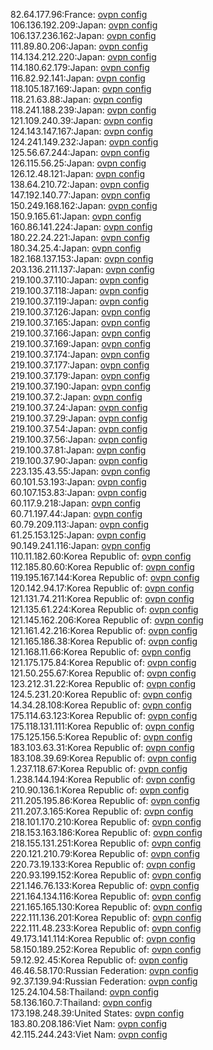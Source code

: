 82.64.177.96:France: [ovpn config](vpn/82_64_177_96.ovpn)  
106.136.192.209:Japan: [ovpn config](vpn/106_136_192_209.ovpn)  
106.137.236.162:Japan: [ovpn config](vpn/106_137_236_162.ovpn)  
111.89.80.206:Japan: [ovpn config](vpn/111_89_80_206.ovpn)  
114.134.212.220:Japan: [ovpn config](vpn/114_134_212_220.ovpn)  
114.180.62.179:Japan: [ovpn config](vpn/114_180_62_179.ovpn)  
116.82.92.141:Japan: [ovpn config](vpn/116_82_92_141.ovpn)  
118.105.187.169:Japan: [ovpn config](vpn/118_105_187_169.ovpn)  
118.21.63.88:Japan: [ovpn config](vpn/118_21_63_88.ovpn)  
118.241.188.239:Japan: [ovpn config](vpn/118_241_188_239.ovpn)  
121.109.240.39:Japan: [ovpn config](vpn/121_109_240_39.ovpn)  
124.143.147.167:Japan: [ovpn config](vpn/124_143_147_167.ovpn)  
124.241.149.232:Japan: [ovpn config](vpn/124_241_149_232.ovpn)  
125.56.67.244:Japan: [ovpn config](vpn/125_56_67_244.ovpn)  
126.115.56.25:Japan: [ovpn config](vpn/126_115_56_25.ovpn)  
126.12.48.121:Japan: [ovpn config](vpn/126_12_48_121.ovpn)  
138.64.210.72:Japan: [ovpn config](vpn/138_64_210_72.ovpn)  
147.192.140.77:Japan: [ovpn config](vpn/147_192_140_77.ovpn)  
150.249.168.162:Japan: [ovpn config](vpn/150_249_168_162.ovpn)  
150.9.165.61:Japan: [ovpn config](vpn/150_9_165_61.ovpn)  
160.86.141.224:Japan: [ovpn config](vpn/160_86_141_224.ovpn)  
180.22.24.221:Japan: [ovpn config](vpn/180_22_24_221.ovpn)  
180.34.25.4:Japan: [ovpn config](vpn/180_34_25_4.ovpn)  
182.168.137.153:Japan: [ovpn config](vpn/182_168_137_153.ovpn)  
203.136.211.137:Japan: [ovpn config](vpn/203_136_211_137.ovpn)  
219.100.37.110:Japan: [ovpn config](vpn/219_100_37_110.ovpn)  
219.100.37.118:Japan: [ovpn config](vpn/219_100_37_118.ovpn)  
219.100.37.119:Japan: [ovpn config](vpn/219_100_37_119.ovpn)  
219.100.37.126:Japan: [ovpn config](vpn/219_100_37_126.ovpn)  
219.100.37.165:Japan: [ovpn config](vpn/219_100_37_165.ovpn)  
219.100.37.166:Japan: [ovpn config](vpn/219_100_37_166.ovpn)  
219.100.37.169:Japan: [ovpn config](vpn/219_100_37_169.ovpn)  
219.100.37.174:Japan: [ovpn config](vpn/219_100_37_174.ovpn)  
219.100.37.177:Japan: [ovpn config](vpn/219_100_37_177.ovpn)  
219.100.37.179:Japan: [ovpn config](vpn/219_100_37_179.ovpn)  
219.100.37.190:Japan: [ovpn config](vpn/219_100_37_190.ovpn)  
219.100.37.2:Japan: [ovpn config](vpn/219_100_37_2.ovpn)  
219.100.37.24:Japan: [ovpn config](vpn/219_100_37_24.ovpn)  
219.100.37.29:Japan: [ovpn config](vpn/219_100_37_29.ovpn)  
219.100.37.54:Japan: [ovpn config](vpn/219_100_37_54.ovpn)  
219.100.37.56:Japan: [ovpn config](vpn/219_100_37_56.ovpn)  
219.100.37.81:Japan: [ovpn config](vpn/219_100_37_81.ovpn)  
219.100.37.90:Japan: [ovpn config](vpn/219_100_37_90.ovpn)  
223.135.43.55:Japan: [ovpn config](vpn/223_135_43_55.ovpn)  
60.101.53.193:Japan: [ovpn config](vpn/60_101_53_193.ovpn)  
60.107.153.83:Japan: [ovpn config](vpn/60_107_153_83.ovpn)  
60.117.9.218:Japan: [ovpn config](vpn/60_117_9_218.ovpn)  
60.71.197.44:Japan: [ovpn config](vpn/60_71_197_44.ovpn)  
60.79.209.113:Japan: [ovpn config](vpn/60_79_209_113.ovpn)  
61.25.153.125:Japan: [ovpn config](vpn/61_25_153_125.ovpn)  
90.149.241.116:Japan: [ovpn config](vpn/90_149_241_116.ovpn)  
110.11.182.60:Korea Republic of: [ovpn config](vpn/110_11_182_60.ovpn)  
112.185.80.60:Korea Republic of: [ovpn config](vpn/112_185_80_60.ovpn)  
119.195.167.144:Korea Republic of: [ovpn config](vpn/119_195_167_144.ovpn)  
120.142.94.17:Korea Republic of: [ovpn config](vpn/120_142_94_17.ovpn)  
121.131.74.211:Korea Republic of: [ovpn config](vpn/121_131_74_211.ovpn)  
121.135.61.224:Korea Republic of: [ovpn config](vpn/121_135_61_224.ovpn)  
121.145.162.206:Korea Republic of: [ovpn config](vpn/121_145_162_206.ovpn)  
121.161.42.216:Korea Republic of: [ovpn config](vpn/121_161_42_216.ovpn)  
121.165.186.38:Korea Republic of: [ovpn config](vpn/121_165_186_38.ovpn)  
121.168.11.66:Korea Republic of: [ovpn config](vpn/121_168_11_66.ovpn)  
121.175.175.84:Korea Republic of: [ovpn config](vpn/121_175_175_84.ovpn)  
121.50.255.67:Korea Republic of: [ovpn config](vpn/121_50_255_67.ovpn)  
123.212.31.22:Korea Republic of: [ovpn config](vpn/123_212_31_22.ovpn)  
124.5.231.20:Korea Republic of: [ovpn config](vpn/124_5_231_20.ovpn)  
14.34.28.108:Korea Republic of: [ovpn config](vpn/14_34_28_108.ovpn)  
175.114.63.123:Korea Republic of: [ovpn config](vpn/175_114_63_123.ovpn)  
175.118.131.111:Korea Republic of: [ovpn config](vpn/175_118_131_111.ovpn)  
175.125.156.5:Korea Republic of: [ovpn config](vpn/175_125_156_5.ovpn)  
183.103.63.31:Korea Republic of: [ovpn config](vpn/183_103_63_31.ovpn)  
183.108.39.69:Korea Republic of: [ovpn config](vpn/183_108_39_69.ovpn)  
1.237.118.67:Korea Republic of: [ovpn config](vpn/1_237_118_67.ovpn)  
1.238.144.194:Korea Republic of: [ovpn config](vpn/1_238_144_194.ovpn)  
210.90.136.1:Korea Republic of: [ovpn config](vpn/210_90_136_1.ovpn)  
211.205.195.86:Korea Republic of: [ovpn config](vpn/211_205_195_86.ovpn)  
211.207.3.165:Korea Republic of: [ovpn config](vpn/211_207_3_165.ovpn)  
218.101.170.210:Korea Republic of: [ovpn config](vpn/218_101_170_210.ovpn)  
218.153.163.186:Korea Republic of: [ovpn config](vpn/218_153_163_186.ovpn)  
218.155.131.251:Korea Republic of: [ovpn config](vpn/218_155_131_251.ovpn)  
220.121.210.79:Korea Republic of: [ovpn config](vpn/220_121_210_79.ovpn)  
220.73.19.133:Korea Republic of: [ovpn config](vpn/220_73_19_133.ovpn)  
220.93.199.152:Korea Republic of: [ovpn config](vpn/220_93_199_152.ovpn)  
221.146.76.133:Korea Republic of: [ovpn config](vpn/221_146_76_133.ovpn)  
221.164.134.116:Korea Republic of: [ovpn config](vpn/221_164_134_116.ovpn)  
221.165.165.130:Korea Republic of: [ovpn config](vpn/221_165_165_130.ovpn)  
222.111.136.201:Korea Republic of: [ovpn config](vpn/222_111_136_201.ovpn)  
222.111.48.233:Korea Republic of: [ovpn config](vpn/222_111_48_233.ovpn)  
49.173.141.114:Korea Republic of: [ovpn config](vpn/49_173_141_114.ovpn)  
58.150.189.252:Korea Republic of: [ovpn config](vpn/58_150_189_252.ovpn)  
59.12.92.45:Korea Republic of: [ovpn config](vpn/59_12_92_45.ovpn)  
46.46.58.170:Russian Federation: [ovpn config](vpn/46_46_58_170.ovpn)  
92.37.139.94:Russian Federation: [ovpn config](vpn/92_37_139_94.ovpn)  
125.24.104.58:Thailand: [ovpn config](vpn/125_24_104_58.ovpn)  
58.136.160.7:Thailand: [ovpn config](vpn/58_136_160_7.ovpn)  
173.198.248.39:United States: [ovpn config](vpn/173_198_248_39.ovpn)  
183.80.208.186:Viet Nam: [ovpn config](vpn/183_80_208_186.ovpn)  
42.115.244.243:Viet Nam: [ovpn config](vpn/42_115_244_243.ovpn)  
